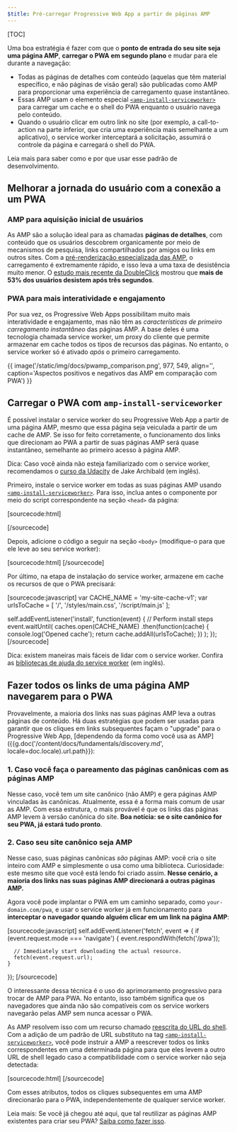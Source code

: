 ```yaml
---
$title: Pré-carregar Progressive Web App a partir de páginas AMP
---
```

[TOC]

Uma boa estratégia é fazer com que o **ponto de entrada do seu site seja uma página AMP**, **carregar o PWA em segundo plano** e mudar para ele durante a navegação:

* Todas as páginas de detalhes com conteúdo (aquelas que têm material específico, e não páginas de visão geral) são publicadas como AMP para proporcionar uma experiência de carregamento quase instantâneo.
* Essas AMP usam o elemento especial [`<amp-install-serviceworker>`](/pt_br/docs/reference/components/amp-install-serviceworker) para carregar um cache e o shell do PWA enquanto o usuário navega pelo conteúdo.
* Quando o usuário clicar em outro link no site (por exemplo, a call-to-action na parte inferior, que cria uma experiência mais semelhante a um aplicativo), o service worker interceptará a solicitação, assumirá o controle da página e carregará o shell do PWA.

Leia mais para saber como e por que usar esse padrão de desenvolvimento.


## Melhorar a jornada do usuário com a conexão a um PWA

### AMP para aquisição inicial de usuários

As AMP são a solução ideal para as chamadas **páginas de detalhes**, com conteúdo que os usuários descobrem organicamente por meio de mecanismos de pesquisa, links compartilhados por amigos ou links em outros sites. Com a [pré-renderização especializada das AMP](/pt_br/learn/about-how/), o carregamento é extremamente rápido, e isso leva a uma taxa de desistência muito menor. O [estudo mais recente da DoubleClick](https://www.doubleclickbygoogle.com/articles/mobile-speed-matters/) mostrou que **mais de 53% dos usuários desistem após três segundos**.

### PWA para mais interatividade e engajamento

Por sua vez, os Progressive Web Apps possibilitam muito mais interatividade e engajamento, mas não têm as *características de primeiro carregamento instantâneo* das páginas AMP. A base deles é uma tecnologia chamada service worker, um proxy do cliente que permite armazenar em cache todos os tipos de recursos das páginas. No entanto, o service worker só é ativado *após* o primeiro carregamento.

{{ image('/static/img/docs/pwamp_comparison.png', 977, 549, align='', caption='Aspectos positivos e negativos das AMP em comparação com PWA') }}

## Carregar o PWA com `amp-install-serviceworker`

É possível instalar o service worker do seu Progressive Web App a partir de uma página AMP, mesmo que essa página seja veiculada a partir de um cache de AMP. Se isso for feito corretamente, o funcionamento dos links que direcionam ao PWA a partir de suas páginas AMP será quase instantâneo, semelhante ao primeiro acesso à página AMP.

Dica: Caso você ainda não esteja familiarizado com o service worker, recomendamos o [curso da Udacity](https://www.udacity.com/course/offline-web-applications--ud899) de Jake Archibald (em inglês).

Primeiro, instale o service worker em todas as suas páginas AMP usando [`<amp-install-serviceworker>`](/pt_br/docs/reference/components/amp-install-serviceworker). Para isso, inclua antes o componente por meio do script correspondente na seção `<head>` da página:

[sourcecode:html]
<script async custom-element="amp-install-serviceworker"
  src="https://cdn.ampproject.org/v0/amp-install-serviceworker-0.1.js"></script>
[/sourcecode]

Depois, adicione o código a seguir na seção `<body>` (modifique-o para que ele leve ao seu service worker):

[sourcecode:html]
<amp-install-serviceworker
      src="https://www.your-domain.com/serviceworker.js"
      layout="nodisplay">
</amp-install-serviceworker>
[/sourcecode]

Por último, na etapa de instalação do service worker, armazene em cache os recursos de que o PWA precisará:

[sourcecode:javascript]
var CACHE_NAME = 'my-site-cache-v1';
var urlsToCache = [
  '/',
  '/styles/main.css',
  '/script/main.js'
];

self.addEventListener('install', function(event) {
  // Perform install steps
  event.waitUntil(
    caches.open(CACHE_NAME)
      .then(function(cache) {
        console.log('Opened cache');
        return cache.addAll(urlsToCache);
      })
  );
});
[/sourcecode]

Dica: existem maneiras mais fáceis de lidar com o service worker. Confira as [bibliotecas de ajuda do service worker](https://github.com/GoogleChrome/sw-helpers) (em inglês).

## Fazer todos os links de uma página AMP navegarem para o PWA

Provavelmente, a maioria dos links nas suas páginas AMP leva a outras páginas de conteúdo. Há duas estratégias que podem ser usadas para garantir que os cliques em links subsequentes façam o "upgrade" para o Progressive Web App, [dependendo da forma como você usa as AMP]({{g.doc('/content/docs/fundamentals/discovery.md', locale=doc.locale).url.path}}):

### 1. Caso você faça o pareamento das páginas canônicas com as páginas AMP

Nesse caso, você tem um site canônico (não AMP) e gera páginas AMP vinculadas às canônicas. Atualmente, essa é a forma mais comum de usar as AMP. Com essa estrutura, o mais provável é que os links das páginas AMP levem à versão canônica do site. **Boa notícia: se o site canônico for seu PWA, já estará tudo pronto**.

### 2. Caso seu site canônico seja AMP

Nesse caso, suas páginas canônicas *são* páginas AMP: você cria o site inteiro com AMP e simplesmente o usa como uma biblioteca. Curiosidade: este mesmo site que você está lendo foi criado assim. **Nesse cenário, a maioria dos links nas suas páginas AMP direcionará a outras páginas AMP.**

Agora você pode implantar o PWA em um caminho separado, como `your-domain.com/pwa`, e usar o service worker já em funcionamento para **interceptar o navegador quando alguém clicar em um link na página AMP**:

[sourcecode:javascript]
self.addEventListener('fetch', event => {
    if (event.request.mode === 'navigate') {
      event.respondWith(fetch('/pwa'));

      // Immediately start downloading the actual resource.
      fetch(event.request.url);
    }

});
[/sourcecode]

O interessante dessa técnica é o uso do aprimoramento progressivo para trocar de AMP para PWA. No entanto, isso também significa que os navegadores que ainda não são compatíveis com os service workers navegarão pelas AMP sem nunca acessar o PWA.

As AMP resolvem isso com um recurso chamado [reescrita do URL do shell](/pt_br/docs/reference/components/amp-install-serviceworker#shell-url-rewrite). Com a adição de um padrão de URL substituto na tag [`<amp-install-serviceworker>`](/pt_br/docs/reference/components/amp-install-serviceworker), você pode instruir a AMP a reescrever todos os links correspondentes em uma determinada página para que eles levem a outro URL de shell legado caso a compatibilidade com o service worker não seja detectada:

[sourcecode:html]
<amp-install-serviceworker
      src="https://www.your-domain.com/serviceworker.js"
      layout="nodisplay"
      data-no-service-worker-fallback-url-match=".*"
      data-no-service-worker-fallback-shell-url="https://www.your-domain.com/pwa">
</amp-install-serviceworker>
[/sourcecode]

Com esses atributos, todos os cliques subsequentes em uma AMP direcionarão para o PWA, independentemente de qualquer service worker.

Leia mais: Se você já chegou até aqui, que tal reutilizar as páginas AMP existentes para criar seu PWA? [Saiba como fazer isso](/pt_br/docs/integration/pwa-amp/amp-in-pwa).
